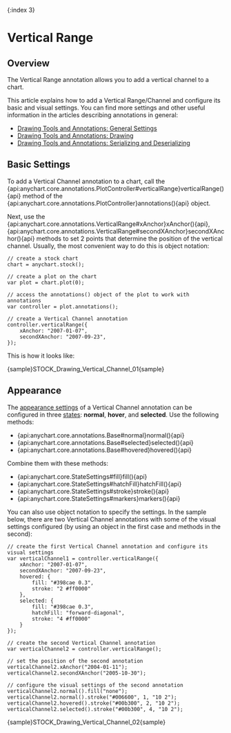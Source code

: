 {:index 3}
# Vertical Range

## Overview

The Vertical Range annotation allows you to add a vertical channel to a chart.

This article explains how to add a Vertical Range/Channel and configure its basic and visual settings. You can find more settings and other useful information in the articles describing annotations in general:

* [Drawing Tools and Annotations: General Settings](General_Settings)
* [Drawing Tools and Annotations: Drawing](Drawing)
* [Drawing Tools and Annotations: Serializing and Deserializing](Serializing_Deserializing)

## Basic Settings

To add a Vertical Channel annotation to a chart, call the {api:anychart.core.annotations.PlotController#verticalRange}verticalRange(){api} method of the {api:anychart.core.annotations.PlotController}annotations(){api} object.

Next, use the {api:anychart.core.annotations.VerticalRange#xAnchor}xAnchor(){api}, {api:anychart.core.annotations.VerticalRange#secondXAnchor}secondXAnchor(){api} methods to set 2 points that determine the position of the vertical channel. Usually, the most convenient way to do this is object notation:

```
// create a stock chart
chart = anychart.stock();

// create a plot on the chart
var plot = chart.plot(0);

// access the annotations() object of the plot to work with annotations
var controller = plot.annotations();

// create a Vertical Channel annotation
controller.verticalRange({
    xAnchor: "2007-01-07",
    secondXAnchor: "2007-09-23",
});
```

This is how it looks like:

{sample}STOCK\_Drawing\_Vertical\_Channel\_01{sample}

## Appearance

The [appearance settings](../../../Appearance_Settings) of a Vertical Channel annotation can be configured in three [states](../../../Common_Settings/Interactivity/States): **normal**, **hover**, and **selected**. Use the following methods:

* {api:anychart.core.annotations.Base#normal}normal(){api} 
* {api:anychart.core.annotations.Base#selected}selected(){api} 
* {api:anychart.core.annotations.Base#hovered}hovered(){api}

Combine them with these methods:

* {api:anychart.core.StateSettings#fill}fill(){api}
* {api:anychart.core.StateSettings#hatchFill}hatchFill(){api}
* {api:anychart.core.StateSettings#stroke}stroke(){api}
* {api:anychart.core.StateSettings#markers}markers(){api}

You can also use object notation to specify the settings.
In the sample below, there are two Vertical Channel annotations with some of the visual settings configured (by using an object in the first case and methods in the second):

```
// create the first Vertical Channel annotation and configure its visual settings
var verticalChannel1 = controller.verticalRange({
    xAnchor: "2007-01-07",
    secondXAnchor: "2007-09-23",
    hovered: {
        fill: "#398cae 0.3",
        stroke: "2 #ff0000"
    },
    selected: {
        fill: "#398cae 0.3",
        hatchFill: "forward-diagonal",
        stroke: "4 #ff0000"
    }
});

// create the second Vertical Channel annotation
var verticalChannel2 = controller.verticalRange();

// set the position of the second annotation
verticalChannel2.xAnchor("2004-01-11");
verticalChannel2.secondXAnchor("2005-10-30");

// configure the visual settings of the second annotation
verticalChannel2.normal().fill("none");
verticalChannel2.normal().stroke("#006600", 1, "10 2");
verticalChannel2.hovered().stroke("#00b300", 2, "10 2");
verticalChannel2.selected().stroke("#00b300", 4, "10 2");  
```

{sample}STOCK\_Drawing\_Vertical\_Channel\_02{sample}
